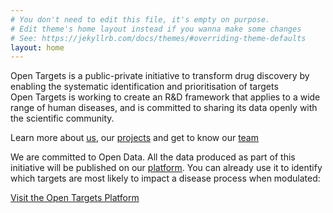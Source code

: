 ```yaml
---
# You don't need to edit this file, it's empty on purpose.
# Edit theme's home layout instead if you wanna make some changes
# See: https://jekyllrb.com/docs/themes/#overriding-theme-defaults
layout: home
---
```

<div class="hero">
    <div class="">
        Open Targets is a public-private initiative to transform drug discovery by enabling the systematic identification and prioritisation of targets
    </div>
</div>

<!-- Open Targets is a public-private initiative to generate evidence on the validity of therapeutic targets based on genome-scale experiments and analysis. -->Open Targets is working to create an R&D framework that applies to a wide range of human diseases, and is committed to sharing its data openly with the scientific community.

<!-- Learn [more about our projects](overview), learn more about our [projects](projects) and get to know [our team](people). -->

Learn more about [us](overview), our [projects](projects) and get to know our [team](people)

We are committed to Open Data. All the data produced as part of this initiative will be published on our [platform](https://www.targetvalidation.org).
You can already use it to identify which targets are most likely to impact a disease process when modulated:

<a class="button-small blue_normal" href="https://www.targetvalidation.org">Visit the Open Targets Platform</a>